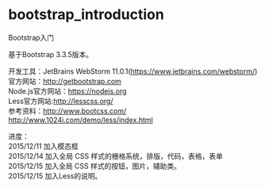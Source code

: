 # bootstrap_introduction
Bootstrap入门<br>

基于Bootstrap 3.3.5版本。<br>

开发工具：JetBrains WebStorm 11.0.1(https://www.jetbrains.com/webstorm/)<br>
官方网站：http://getbootstrap.com <br>
Node.js官方网站：https://nodejs.org<br>
Less官方网站:http://lesscss.org/<br>
参考资料：http://www.bootcss.com/<br>
         http://www.1024i.com/demo/less/index.html<br>
         

进度：<br>
2015/12/11  加入模态框<br>
2015/12/14  加入全局 CSS 样式的栅格系统，排版，代码，表格，表单<br>
2015/12/15  加入全局 CSS 样式的按钮，图片，辅助类。<br>
2015/12/15  加入Less的说明。<br>
